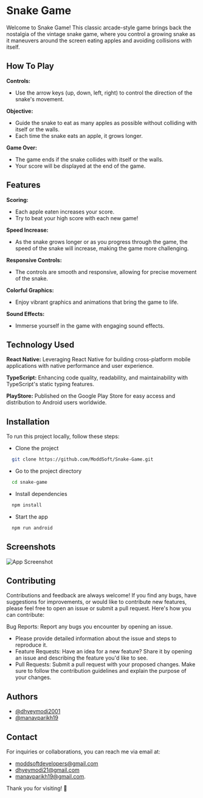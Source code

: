 
# Snake Game

Welcome to Snake Game! This classic arcade-style game brings back the nostalgia of the vintage snake game, where you control a growing snake as it maneuvers around the screen eating apples and avoiding collisions with itself.


## How To Play

**Controls:** 
- Use the arrow keys (up, down, left, right) to control the direction of the snake's movement.

**Objective:** 
- Guide the snake to eat as many apples as possible without colliding with itself or the walls.
- Each time the snake eats an apple, it grows longer.

**Game Over:** 
- The game ends if the snake collides with itself or the walls.
- Your score will be displayed at the end of the game.

## Features

**Scoring:** 
- Each apple eaten increases your score.
- Try to beat your high score with each new game!

**Speed Increase:** 
- As the snake grows longer or as you progress through the game, the speed of the snake will increase, making the game more challenging.

**Responsive Controls:** 
- The controls are smooth and responsive, allowing for precise movement of the snake.

**Colorful Graphics:** 
- Enjoy vibrant graphics and animations that bring the game to life.

**Sound Effects:** 
- Immerse yourself in the game with engaging sound effects.

## Technology Used

**React Native:** Leveraging React Native for building cross-platform mobile applications with native performance and user experience.

**TypeScript:** Enhancing code quality, readability, and maintainability with TypeScript's static typing features.

**PlayStore:** Published on the Google Play Store for easy access and distribution to Android users worldwide.


## Installation

To run this project locally, follow these steps:

- Clone the project

```bash
  git clone https://github.com/ModdSoft/Snake-Game.git
```

- Go to the project directory

```bash
  cd snake-game
```

- Install dependencies

```bash
  npm install
```

- Start the app

```bash
  npm run android
```


## Screenshots

![App Screenshot](https://i.postimg.cc/jjGMRXRT/rattler-rush.png)


## Contributing

Contributions and feedback are always welcome! If you find any bugs, have suggestions for improvements, or would like to contribute new features, please feel free to open an issue or submit a pull request. Here's how you can contribute:

Bug Reports: Report any bugs you encounter by opening an issue.
- Please provide detailed information about the issue and steps to reproduce it.
- Feature Requests: Have an idea for a new feature? Share it by opening an issue and describing the feature you'd like to see.
- Pull Requests: Submit a pull request with your proposed changes. Make sure to follow the contribution guidelines and explain the purpose of your changes.


## Authors

- [@dhyeymodi2001](https://github.com/dhyeymodi2001)
- [@manavparikh19](https://github.com/manavparikh19)


## Contact

For inquiries or collaborations, you can reach me via email at:
- moddsoftdevelopers@gmail.com
- dhyeymodi21@gmail.com 
- manavparikh19@gmail.com.

Thank you for visiting! 🚀
